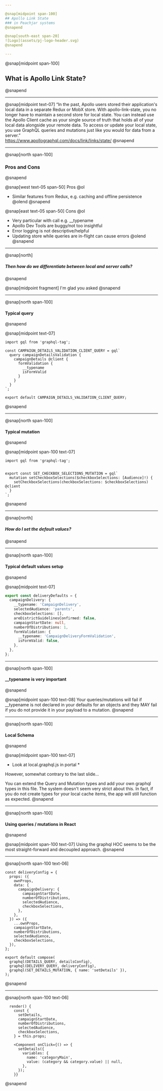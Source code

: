 ```yaml
---

@snap[midpoint span-100]
## Apollo Link State
### in Peachjar systems
@snapend

@snap[south-east span-20]
![Logo](assets/pj-logo-header.svg)
@snapend

---
```


@snap[midpoint span-100]
## What is Apollo Link State?
@snapend

---

@snap[midpoint text-07]
“In the past, Apollo users stored their application's local data in a separate Redux or MobX store. With apollo-link-state, you no longer have to maintain a second store for local state. You can instead use the Apollo Client cache as your single source of truth that holds all of your local data alongside your remote data. To access or update your local state, you use GraphQL queries and mutations just like you would for data from a server.”
<br />https://www.apollographql.com/docs/link/links/state/
@snapend

---

@snap[north span-100]
### Pros and Cons
@snapend

@snap[west text-05 span-50]
Pros
@ol
- Similar features from Redux, e.g. caching and offline persistence
@olend
@snapend

@snap[east text-05 span-50]
Cons
@ol
- Very particular with call  e.g. \_\_typename
- Apollo Dev Tools are buggy/not too insightful
- Error logging is not descriptive/helpful
- Updating store while queries are in-flight can cause errors
@olend
@snapend

---
@snap[north]
##### Then how do we differentiate between local and server calls?
@snapend

@snap[midpoint fragment]
 I'm glad you asked
@snapend

---
@snap[north span-100]
 #### Typical query
@snapend

@snap[midpoint text-07]
```
import gql from 'graphql-tag';

const CAMPAIGN_DETAILS_VALIDATION_CLIENT_QUERY = gql`
  query campaignDetailsValidation {
    campaignDetails @client {
      formValidation {
        __typename
        isFormValid
      }
    }
  }
`;

export default CAMPAIGN_DETAILS_VALIDATION_CLIENT_QUERY;
```

@snapend

---

@snap[north span-100]
 #### Typical mutation
@snapend

@snap[midpoint span-100 text-07]
```
import gql from 'graphql-tag';


export const SET_CHECKBOX_SELECTIONS_MUTATION = gql`
  mutation setCheckboxSelections($checkboxSelections: [Audience]!) {
    setCheckboxSelections(checkboxSelections: $checkboxSelections) @client
  }
`;
```

@snapend

---

@snap[north]
##### How do I set the default values?
@snapend

---

@snap[north span-100]
 #### Typical default values setup
@snapend

@snap[midpoint text-07]
```typescript
export const deliveryDefaults = {
  campaignDelivery: {
    __typename: 'CampaignDelivery',
    selectedAudience: 'parents',
    checkboxSelections: [],
    areDistrictGuidelinesConfirmed: false,
    campaignStartDate: null,
    numberOfDistributions: 1,
    formValidation: {
      __typename: 'CampaignDeliveryFormValidation',
      isFormValid: false,
    },
  },
};
```

---

@snap[north span-100]
#### \_\_typename is very important
@snapend

@snap[midpoint span-100 text-08]
 Your queries/mutations will fail if \_\_typename is not declared in your defaults for an objects and they MAY fail if you do not provide it in your payload to a mutation.
@snapend

---

@snap[north span-100]
#### Local Schema
@snapend

@snap[midpoint span-100 text-07]
 * Look at local.graphql.js in portal *
 
 
 However, somewhat contrary to the last slide...
 
 
You can extend the Query and Mutation types and add your own graphql types in this file. The system doesn't seem very strict about this. In fact, if you do not create types for your local cache items, the app will still function as expected.
@snapend

---

@snap[north span-100]
#### Using queries / mutations in React
@snapend

@snap[midpoint span-100 text-07]
 Using the graphql HOC seems to be the most straight-forward and decoupled approach.
@snapend

---

@snap[north span-100 text-06]
```
const deliveryConfig = {
  props: ({
    ownProps,
    data: {
      campaignDelivery: {
        campaignStartDate,
        numberOfDistributions,
        selectedAudience,
        checkboxSelections,
      },
    },
  }) => ({
    ...ownProps,
    campaignStartDate,
    numberOfDistributions,
    selectedAudience,
    checkboxSelections,
  }),
};

export default compose(
  graphql(DETAILS_QUERY, detailsConfig),
  graphql(DELIVERY_QUERY, deliveryConfig),
  graphql(SET_DETAILS_MUTATION, { name: 'setDetails' }),
);
```
@snapend

---
@snap[north span-100 text-06]
```
  render() {
    const {
      setDetails,
      campaignStartDate,
      numberOfDistributions,
      selectedAudience,
      checkboxSelections,
    } = this.props;
    
    <Component onClick={() => {
      setDetails({
        variables: {
          name: 'categoryMain',
          value: (category && category.value) || null,
        },
      });
    }}
```
@snapend
